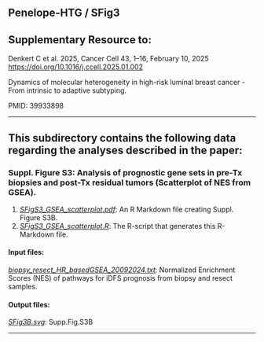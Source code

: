 ## Penelope-HTG / SFig3

## Supplementary Resource to:  

Denkert C et al. 2025, Cancer Cell 43, 1–16, February 10, 2025 
https://doi.org/10.1016/j.ccell.2025.01.002

Dynamics of molecular heterogeneity in high-risk luminal breast cancer - From intrinsic to adaptive subtyping.

PMID: 39933898

************************************************************

## This subdirectory contains the following data regarding the analyses described in the paper:

### Suppl. Figure S3:  Analysis of prognostic gene sets in pre-Tx biopsies and post-Tx residual tumors (Scatterplot of NES from GSEA).

1. [*SFigS3_GSEA_scatterplot.pdf*](https://github.com/tkarn/Penelope-HTG/blob/main/SFig3/SFigS3_GSEA_scatterplot.pdf):  An R Markdown file creating Suppl. Figure S3B.
2. [*SFigS3_GSEA_scatterplot.R*](https://github.com/tkarn/Penelope-HTG/blob/main/SFig3/SFigS3_GSEA_scatterplot.R):  The R-script that generates this R-Markdown file.

#### Input files:
[*biopsy_resect_HR_basedGSEA_20092024.txt*](https://github.com/tkarn/Penelope-HTG/blob/main/SFig3/biopsy_resect_HR_basedGSEA_20092024.txt): Normalized Enrichment Scores (NES) of pathways for iDFS prognosis from biopsy and resect samples.

#### Output files:
[*SFig3B.svg*](https://github.com/tkarn/Penelope-HTG/blob/main/SFig3/SFig3B.svg): Supp.Fig.S3B

************************************************************
